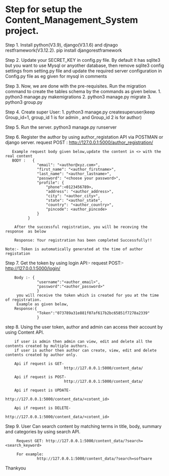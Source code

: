# Step for setup the Content_Management_System project.

Step 1. Install python(V3.9), django(V3.1.6) and djnago restframework(V3.12.2).
         pip install djangorestframework

Step 2. Update your SECRET_KEY in config.py file.
        By default it has sqlite3 but you want to use Mysql or anyother database, then remove sqlite3 config settings from setting.py file and update the       required server configuration in Config.py file as eg given for mysql in comments
        
Step 3. Now, we are done with the pre-requisites. Run the migration command to create the tables schema by the commands as given below.
        1. python3 manage.py makemigrations
        2. python3 manage.py migrate
        3. python3 group.py

Step 4. Create super User:
        1. python3 manage.py createsuperuser(keep Group_id=1, group_id 1 is for admin , and Group_id 2 is for author)
        
Step 5. Run the server.
        python3 manage.py runserver
        
Step 6. Register the author by using author_registation API via POSTMAN or django server.
       request POST : http://127.0.0.1:5000/author_registration/
       
       Example request body given below,update the content in <> with the real content
       BODY :   {
                  "email": "<author@xyz.com>",
                  "first_name": "<author_firstname>",
                  "last_name": "<author_lastname>",
                  "password": "<choose your password>",
                  "profile": {
                      "phone":<0123456789>,
                      "address": "<author_address>",
                      "city": "<author_city>",
                      "state": "<author_state",
                      "country": "<author_country>",
                      "pincode": <author_pincode>
                  }
              }
              
        After the successful registration, you will be receving the response  as below   
        
        Response: Your registration has been completed Successfully!!
        
    Note:- Token is automatically generated at the time of author registation 
    
Step 7. Get the token by using login API:-
        request POST:- http://127.0.0.1:5000/login/
        
        Body :- {
                  "username":"<author_email>",
                  "password":"<author_password>"
                  }
         you will receive the token which is created for you at the time of registration.
         Example as given below,
        Response:{
                  "Token":"073789a31e881f07af617b2bc65851f7278a2339"
                  }
                
step 8. Using the user token, author and admin can access their account by using Content API.

        if user is admin then admin can view, edit and delete all the contents created by multiple authors.
        if user is author then author can create, view, edit and delete contents created by author only.
        
        Api if request is GET-
                              http://127.0.0.1:5000/content_data/
                              
        Api if request is POST-
                              http://127.0.0.1:5000/content_data/
                              
        Api if request is UPDATE- 
                              http://127.0.0.1:5000/content_data/<cotent_id>
                              
        Api if request is DELETE- 
                              http://127.0.0.1:5000/content_data/<cotent_id>
                              
  Step 9. User Can search content by matching terms in title, body, summary and categories by using search API.
  
         Request GET: http://127.0.0.1:5000/content_data/?search=<search_keyword>
         
         For example:
                  http://127.0.0.1:5000/content_data/?search=software
        
   
   
   Thankyou
